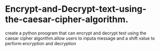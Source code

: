 # Encrypt-and-Decrypt-text-using-the-caesar-cipher-algorithm.
create a python proogram that can encrypt and decrypt text using the caesar cipher algorithm.allow users to inputa message and a shift value to perform encryption and decryption
